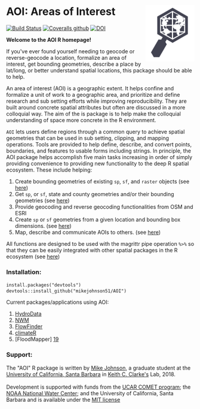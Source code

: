 # AOI: Areas of Interest <img src="man/figures/logo.png" width=130 height = 150 align="right" />

[![Build Status][image-1]][1] 
[![Coveralls github][image-2]][2]
[![DOI][image-3]][3]


**Welcome to the AOI R homepage!** <br>

If you've ever found yourself needing to geocode or reverse-geocode a location, formalize an area of interest, get bounding geometries, describe a place by lat/long, or better understand spatial locations, this package should be able to help. 

An area of interest (AOI) is a geographic extent. It helps confine and formalize a unit of work to a geographic area, and prioritize and define research and sub setting efforts while improving reproducibility. They are built around concrete spatial attributes but often are discussed in a more colloquial way. The aim of the is package is to help make the colloquial understanding of space more concrete in the R environment.

`AOI` lets users define regions through a common query to achieve spatial geometries that can be used in sub setting, clipping, and mapping operations. Tools are provided to help define, describe, and convert points, boundaries, and features to usable forms including strings. In principle, the AOI package helps accomplish five main tasks increasing in order of simply providing convenience to providing new functionality to the deep R spatial ecosystem. These include helping:

1. Create bounding geometries of existing `sp`, `sf`, and `raster` objects (see [here][4])
2. Get `sp`, or `sf`, state and county geometries and/or their bounding geometries (see [here][5])
3. Provide geocoding and reverse geocoding functionalities from OSM and ESRI
4. Create `sp` or `sf` geometries from a given location and bounding box dimensions. (see [here][6])
5. Map, describe and communicate AOIs to others. (see [here][7])

All functions are designed to be used with the magrittr pipe operation `%>%` so that they can be easily integrated with other spatial packages in the R ecosystem (see [here][8])

### Installation:

	install.packages("devtools")
	devtools::install_github("mikejohnson51/AOI")

Current packages/applications using AOI:

1. [HydroData][9]
2. [NWM][10]
3. [FlowFinder][11]
4. [climateR][18]
5. [FloodMapper] [19]

### Support:

The "AOI" R package is written by [Mike Johnson][12], a graduate student at the [University of California, Santa Barbara][13] in [Keith C. Clarke's][14] Lab, 2018. <br><br>
Development is supported with funds from the [UCAR COMET program][15]; the [NOAA National Water Center][16]; and the University of California, Santa Barbara and is available under the [MIT license][17]

[1]:	https://travis-ci.org/mikejohnson51/AOI
[2]:	https://coveralls.io/github/mikejohnson51/AOI?branch=master
[3]:	https://zenodo.org/badge/latestdoi/139353238
[4]:	./articles/clipAreas.html
[5]:	./articles/stateCounty.html
[6]:	./articles/clipAreas.html
[7]:	./articles/tools.html
[8]:	./articles/useCases.html
[9]:	https://github.com/mikejohnson51/HydroData
[10]:	https://github.com/mikejohnson51/NWM
[11]:	https://github.com/mikejohnson51/FlowFinder
[12]:	https://mikejohnson51.github.io
[13]:	https://geog.ucsb.edu
[14]:	http://www.geog.ucsb.edu/~kclarke/
[15]:	http://www.comet.ucar.edu
[16]:	http://water.noaa.gov
[17]:	https://opensource.org/licenses/MIT
[18]:   https://github.com/mikejohnson51/climateR
[19]:   https://github.com/mikejohnson51/LivingFlood

[image-1]:	https://travis-ci.org/mikejohnson51/AOI.svg?branch=master
[image-2]:	https://img.shields.io/coveralls/github/mikejohnson51/AOI.svg
[image-3]:	https://zenodo.org/badge/139353238.svg
